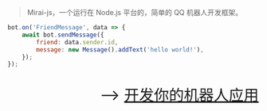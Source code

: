 > Mirai-js，一个运行在 Node.js 平台的，简单的 QQ 机器人开发框架。

```js
bot.on('FriendMessage', data => {
    await bot.sendMessage({
        friend: data.sender.id,
        message: new Message().addText('hello world!'),
    });
});
```

<p style="font-size:30px; text-align:right;">--> <a href="#/Preparation.md">开发你的机器人应用</a></p>


